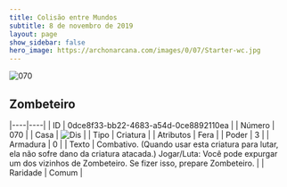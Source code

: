 ```yaml
---
title: Colisão entre Mundos
subtitle: 8 de novembro de 2019
layout: page
show_sidebar: false
hero_image: https://archonarcana.com/images/0/07/Starter-wc.jpg
---
```


![070](https://cdn.keyforgegame.com/media/card_front/pt/452_070_PGQ7XMQ4M5J4_pt.png)

## Zombeteiro

|----|----|
| ID | 0dce8f33-bb22-4683-a54d-0ce8892110ea |
| Número | 070 |
| Casa | ![Dis](https://archonarcana.com/images/thumb/e/e8/Dis.png/22px-Dis.png "Dis") |
| Tipo | Criatura |
| Atributos | Fera |
| Poder | 3 |
| Armadura | 0 |
| Texto | Combativo. (Quando usar esta criatura para lutar, ela não sofre dano da criatura atacada.) Jogar/Luta: Você pode expurgar um dos vizinhos de Zombeteiro. Se fizer isso, prepare Zombeteiro. |
| Raridade | Comum |
